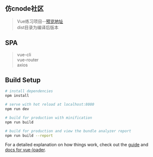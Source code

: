 ## 仿cnode社区
> Vue练习项目--[预览地址](https://coco-js.github.io/vue-cnode/dist/index.html#/) <br/>
> dist目录为编译后版本

## SPA
> vue-cli <br/>
> vue-router <br/>
> axios

## Build Setup

``` bash
# install dependencies
npm install

# serve with hot reload at localhost:8080
npm run dev

# build for production with minification
npm run build

# build for production and view the bundle analyzer report
npm run build --report
```

For a detailed explanation on how things work, check out the [guide](http://vuejs-templates.github.io/webpack/) and [docs for vue-loader](http://vuejs.github.io/vue-loader).
